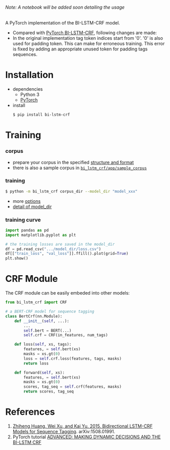 ###### Note: A notebook will be added soon detailing the usage

A PyTorch implementation of the BI-LSTM-CRF model.

- Compared with [PyTorch BI-LSTM-CRF][1], following changes are made:
- In the original implementation tag token indices start from '0'. '0' is also used for padding token. This can make for erroneous training. This error is fixed by adding an appropriate unused token for padding tags sequences. 

# Installation
- dependencies
    - Python 3
    - [PyTorch][5]
- install
    ```sh
    $ pip install bi-lstm-crf
    ```

# Training
### corpus
- prepare your corpus in the specified [structure and format][2]
- there is also a sample corpus in [`bi_lstm_crf/app/sample_corpus`][3]

### training
```sh
$ python -m bi_lstm_crf corpus_dir --model_dir "model_xxx"
```
- more [options][4]
- [detail of model_dir][7]

### training curve
```python
import pandas as pd
import matplotlib.pyplot as plt

# the training losses are saved in the model_dir
df = pd.read_csv(".../model_dir/loss.csv")
df[["train_loss", "val_loss"]].ffill().plot(grid=True)
plt.show()
```


# <a id="CRF">CRF Module
The CRF module can be easily embeded into other models:
```python
from bi_lstm_crf import CRF

# a BERT-CRF model for sequence tagging
class BertCrf(nn.Module):
    def __init__(self, ...):
        ...
        self.bert = BERT(...)
        self.crf = CRF(in_features, num_tags)

    def loss(self, xs, tags):
        features, = self.bert(xs)
        masks = xs.gt(0)
        loss = self.crf.loss(features, tags, masks)
        return loss

    def forward(self, xs):
        features, = self.bert(xs)
        masks = xs.gt(0)
        scores, tag_seq = self.crf(features, masks)
        return scores, tag_seq
```

# References
1. [Zhiheng Huang, Wei Xu, and Kai Yu. 2015. Bidirectional LSTM-CRF Models for Sequence Tagging][6]. arXiv:1508.01991.
2. PyTorch tutorial [ADVANCED: MAKING DYNAMIC DECISIONS AND THE BI-LSTM CRF][1]

[1]:https://pytorch.org/tutorials/beginner/nlp/advanced_tutorial.html
[2]:https://github.com/jidasheng/bi-lstm-crf/wiki/corpus-structure-and-format
[3]:https://github.com/jidasheng/bi-lstm-crf/tree/master/bi_lstm_crf/app/sample_corpus
[4]:https://github.com/jidasheng/bi-lstm-crf/wiki/training-options
[5]:https://pytorch.org/
[6]:https://arxiv.org/abs/1508.01991
[7]:https://github.com/jidasheng/bi-lstm-crf/wiki/details-of-model_dir

